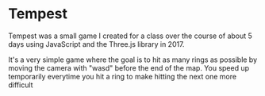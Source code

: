 # Tempest
Tempest was a small game I created for a class over the course of about 5 days using JavaScript and the Three.js library in 2017.

It's a very simple game where the goal is to hit as many rings as possible by moving the camera with "wasd" before the end of the map. You speed up temporarily everytime you hit a ring to make hitting the next one more difficult 
